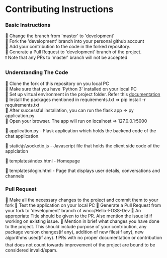 # Contributing Instructions

### Basic Instructions

:dash: Change the branch from 'master' to 'development' <br>
:dash: Fork the 'development' branch into your personal github account<br>
:dash: Add your contribution to the code in the forked repository.<br>
:dash: Generate a Pull Request to 'development' branch of the project.<br>
:exclamation: Note that any PRs to 'master' branch will not be accepted <br>

### Understanding The Code

:dash: Clone the fork of this repository on you local PC<br>
:dash: Make sure that you have 'Python 3' installed on your local PC<br>
:dash: Set up virtual environment in the project folder. Refer this [documentation](https://packaging.python.org/guides/installing-using-pip-and-virtual-environments/)<br>
:dash: Install the packages mentioned in requirements.txt => pip install -r requirements.txt <br>
:dash: After successful installation, you can run the flask app => py application.py<br>
:dash: Open your browser. The app will run on localhost => 127.0.0.1:5000<br>

:key: application.py - Flask application which holds the backend code of the chat application.

:key: static\js\socketio.js - Javascript file that holds the client side code of the applciation 

:key: templates\index.html - Homepage 

:key: templates\login.html - Page that displays user details, conversations and channels

### Pull Request 

:dash: Make all the necessary changes to the project and commit them to your fork
:dash: Test the application on your local PC
:dash: Generate a Pull Request from your fork to 'development' branch of wncc/Hello-FOSS-Dev
:dash: An appropriate Title should be given to the PR. Also mention the issue id if working on existing issue.
:dash: Mention in brief what changes you have done to the project. This should include purpose of your contribution, any package version changes(if any), addition of new files(if any), new algorithms used(if any).
:exclamation: PRs with no proper documentation or contribution that does not count towards improvement of the project are bound to be considered invalid/spam.
